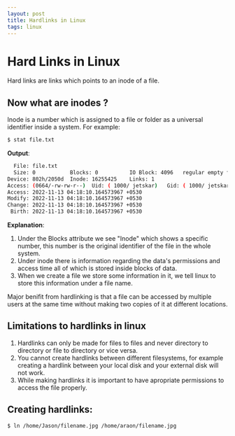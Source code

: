 ```yaml
---
layout: post
title: Hardlinks in Linux
tags: linux
---
```


# Hard Links in Linux

Hard links are links which points to an inode of a file.

## Now what are inodes ?

Inode is a number which is assigned to a file or folder as a universal identifier inside a system.
For example:

```bash
$ stat file.txt
```
__Output__:
```bash
  File: file.txt
  Size: 0         	Blocks: 0          IO Block: 4096   regular empty file
Device: 802h/2050d	Inode: 16255425    Links: 1
Access: (0664/-rw-rw-r--)  Uid: ( 1000/ jetskar)   Gid: ( 1000/ jetskar)
Access: 2022-11-13 04:18:10.164573967 +0530
Modify: 2022-11-13 04:18:10.164573967 +0530
Change: 2022-11-13 04:18:10.164573967 +0530
 Birth: 2022-11-13 04:18:10.164573967 +0530
```

__Explanation__:
1. Under the Blocks attribute we see "Inode" which shows a specific number, this number is the original identifier of the file in the whole system.
2. Under inode there is information regarding the data's permissions and access time all of which is stored inside blocks of data.
3. When we create a file we store some information in it, we tell linux to store this information under a file name.



Major benifit from hardlinking is that a file can be accessed by multiple users at the same time without making two copies of it at different locations.


## Limitations to hardlinks in linux

1. Hardlinks can only be made for files to files and never directory to directory or file to directory or vice versa.
2. You cannot create hardlinks between different filesystems, for example creating a hardlink between your local disk and your external disk will not work.
3. While making hardlinks it is important to have apropriate permissions to access the file properly.


## Creating hardlinks:

```bash
$ ln /home/Jason/filename.jpg /home/araon/filename.jpg
```



